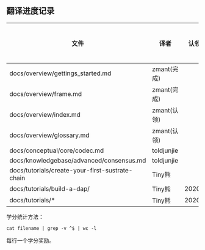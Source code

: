 ## 翻译进度记录

| 文件                                             |  译者    | 认领时间 | 完成时间 |   校对人 | 校对时间 |  学分 | 校对学分|
| -------------------------------------------------| --------|----------|---------|----------|-------   | ------|-------|
| docs/overview/gettings_started.md              | zmant(完成)|         |        | toldjunjie |         | 183  |        |
| docs/overview/frame.md                          | zmant(完成)|         |        |  toldjunjie |         |  160  |      |
| docs/overview/index.md                         | zmant(认领)  |         |        |  toldjunjie |         |  24  |      |
| docs/overview/glossary.md                      | zmant(认领)  |         |        |  toldjunjie |         |   xxx  |     |
| docs/conceptual/core/codec.md                  | toldjunjie  |         |        |  zmant     |         |   103  |      |
| docs/knowledgebase/advanced/consensus.md         | toldjunjie  |        |        |  zmant  |          |  100  |        |
| docs/tutorials/create-your-first-sustrate-chain  | Tiny熊   |          |         |  Tiny熊  |          |  181   |       |
| docs/tutorials/build-a-dap/                      | Tiny熊  |2020/7/21 | 2020/8/7  |  Tiny熊    |  2020/8/7  |  201   |   50   |
| docs/tutorials/*                                  | Tiny熊  |2020/8/7 |        |            |          |     |         |




学分统计方法：

```
cat filename | grep -v ^$ | wc -l
```

每行一个学分奖励。
